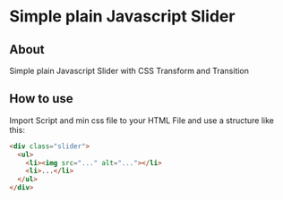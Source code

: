 # Simple plain Javascript Slider

## About

Simple plain Javascript Slider with CSS Transform and Transition

## How to use

Import Script and min css file to your HTML File and use a structure like this:

```html
<div class="slider">
  <ul>
    <li><img src="..." alt="..."></li>
    <li>...</li>
  </ul>    
</div>
